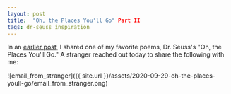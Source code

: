 ```yaml
---
layout: post
title:  "Oh, the Places You'll Go" Part II
tags: dr-seuss inspiration
---
```


In an [earlier post](2015-10-12-oh-the-places-youll-go.md), I shared one of my favorite poems,
Dr. Seuss's "Oh, the Places You'll Go." A stranger reached out today to share the following with me:

![email_from_stranger]({{ site.url }}/assets/2020-09-29-oh-the-places-youll-go/email_from_stranger.png)